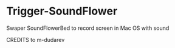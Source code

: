 # Trigger-SoundFlower
Swaper SoundFlowerBed to record screen in Mac OS with sound

CREDITS to m-dudarev
